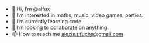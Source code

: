 - 👋 Hi, I’m @alfux
- 👀 I’m interested in maths, music, video games, parties.
- 🌱 I’m currently learning code.
- 💞️ I’m looking to collaborate on anything.
- 📫 How to reach me alexis.t.fuchs@gmail.com

<!---
alfux/alfux is a ✨ special ✨ repository because its `README.md` (this file) appears on your GitHub profile.
You can click the Preview link to take a look at your changes.
--->

